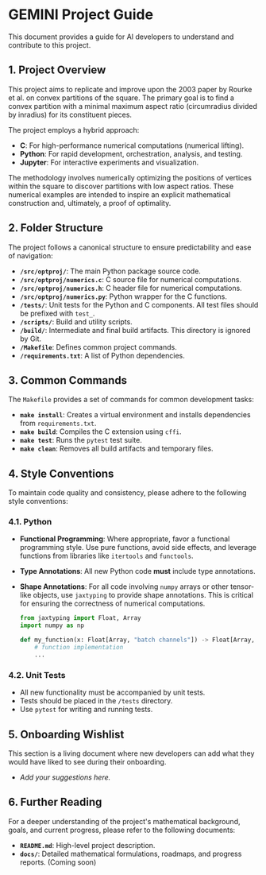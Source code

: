 # GEMINI Project Guide

This document provides a guide for AI developers to understand and contribute to this project.

## 1. Project Overview

This project aims to replicate and improve upon the 2003 paper by Rourke et al. on convex partitions of the square. The primary goal is to find a convex partition with a minimal maximum aspect ratio (circumradius divided by inradius) for its constituent pieces.

The project employs a hybrid approach:
- **C**: For high-performance numerical computations (numerical lifting).
- **Python**: For rapid development, orchestration, analysis, and testing.
- **Jupyter**: For interactive experiments and visualization.

The methodology involves numerically optimizing the positions of vertices within the square to discover partitions with low aspect ratios. These numerical examples are intended to inspire an explicit mathematical construction and, ultimately, a proof of optimality.

## 2. Folder Structure

The project follows a canonical structure to ensure predictability and ease of navigation:

- **`/src/optproj/`**: The main Python package source code.
- **`/src/optproj/numerics.c`**: C source file for numerical computations.
- **`/src/optproj/numerics.h`**: C header file for numerical computations.
- **`/src/optproj/numerics.py`**: Python wrapper for the C functions.
- **`/tests/`**: Unit tests for the Python and C components. All test files should be prefixed with `test_`.
- **`/scripts/`**: Build and utility scripts.
- **`/build/`**: Intermediate and final build artifacts. This directory is ignored by Git.
- **`/Makefile`**: Defines common project commands.
- **`/requirements.txt`**: A list of Python dependencies.

## 3. Common Commands

The `Makefile` provides a set of commands for common development tasks:

- **`make install`**: Creates a virtual environment and installs dependencies from `requirements.txt`.
- **`make build`**: Compiles the C extension using `cffi`.
- **`make test`**: Runs the `pytest` test suite.
- **`make clean`**: Removes all build artifacts and temporary files.

## 4. Style Conventions

To maintain code quality and consistency, please adhere to the following style conventions:

### 4.1. Python

- **Functional Programming**: Where appropriate, favor a functional programming style. Use pure functions, avoid side effects, and leverage functions from libraries like `itertools` and `functools`.
- **Type Annotations**: All new Python code **must** include type annotations.
- **Shape Annotations**: For all code involving `numpy` arrays or other tensor-like objects, use `jaxtyping` to provide shape annotations. This is critical for ensuring the correctness of numerical computations.

  ```python
  from jaxtyping import Float, Array
  import numpy as np

  def my_function(x: Float[Array, "batch channels"]) -> Float[Array, "batch"]:
      # function implementation
      ...
  ```

### 4.2. Unit Tests

- All new functionality must be accompanied by unit tests.
- Tests should be placed in the `/tests` directory.
- Use `pytest` for writing and running tests.

## 5. Onboarding Wishlist

This section is a living document where new developers can add what they would have liked to see during their onboarding.

- *Add your suggestions here.*

## 6. Further Reading

For a deeper understanding of the project's mathematical background, goals, and current progress, please refer to the following documents:

- **`README.md`**: High-level project description.
- **`docs/`**: Detailed mathematical formulations, roadmaps, and progress reports. (Coming soon)
